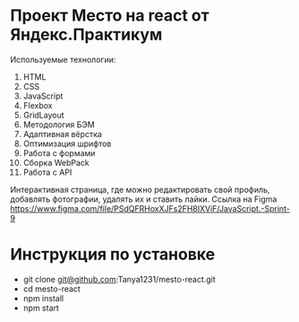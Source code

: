 # Проект Место на react от Яндекс.Практикум

Используемые технологии:
1. HTML
2. CSS
3. JavaScript
4. Flexbox
5. GridLayout
6. Методология БЭМ
7. Адаптивная вёрстка
8. Оптимизация шрифтов
9. Работа с формами
10. Сборка WebPack
11. Работа с API


Интерактивная страница, где можно редактировать свой профиль, добавлять фотографии, удалять их и ставить лайки. Ссылка на Figma https://www.figma.com/file/PSdQFRHoxXJFs2FH8IXViF/JavaScript.-Sprint-9

# Инструкция по установке

- git clone git@github.com:Tanya1231/mesto-react.git
- cd mesto-react
- npm install
- npm start

